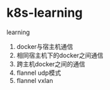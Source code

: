 # k8s-learning
learning
1. docker与宿主机通信
2. 相同宿主机下的docker之间通信
3. 跨主机docker之间的通信
4. flannel udp模式
5. flannel vxlan
